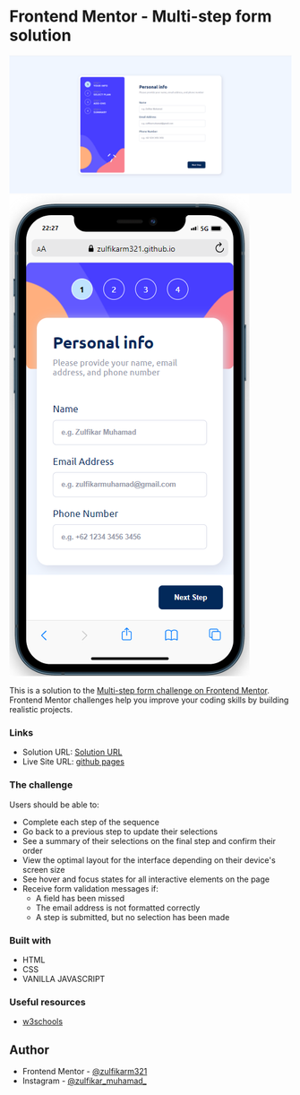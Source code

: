 # Frontend Mentor - Multi-step form solution

![Screenshot](/screenshot/step-1.png)
![Screenshot](/screenshot/mobile.png)

This is a solution to the [Multi-step form challenge on Frontend Mentor](https://www.frontendmentor.io/challenges/multistep-form-YVAnSdqQBJ). Frontend Mentor challenges help you improve your coding skills by building realistic projects.

### Links

- Solution URL: [Solution URL](https://www.frontendmentor.io/solutions/multistep-form-with-vanilla-javascript-oS0_A_Nn9d)
- Live Site URL: [github pages](https://zulfikarm321.github.io/Multi-step-form-Frontend-mentor-/)

### The challenge

Users should be able to:

- Complete each step of the sequence
- Go back to a previous step to update their selections
- See a summary of their selections on the final step and confirm their order
- View the optimal layout for the interface depending on their device's screen size
- See hover and focus states for all interactive elements on the page
- Receive form validation messages if:
  - A field has been missed
  - The email address is not formatted correctly
  - A step is submitted, but no selection has been made

### Built with

- HTML
- CSS
- VANILLA JAVASCRIPT

### Useful resources

- [w3schools](https://www.w3schools.com/)

## Author

- Frontend Mentor - [@zulfikarm321](https://www.frontendmentor.io/profile/zulfikarm321)
- Instagram - [@zulfikar_muhamad_](https://www.instagram.com/zulfikar_muhamad_/)

